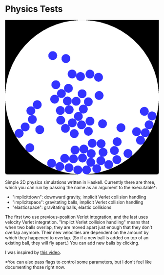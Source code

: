 # Physics Tests

![Screenshot](screenshot.png)

Simple 2D physics simulations written in Haskell. Currently there are three, which you can run by passing the name as an argument to the executable\*:

* "implicitdown": downward gravity, implicit Verlet collision handling
* "implicitspace": gravitating balls, implicit Verlet collision handling
* "elasticspace": gravitating balls, elastic collisions

The first two use previous-position Verlet integration, and the last uses velocity Verlet integration. "Implict Verlet collision handling" means that when two balls overlap, they are moved apart just enough that they don't overlap anymore. Their new velocities are dependent on the amount by which they happened to overlap. (So if a new ball is added on top of an existing ball, they will fly apart.) You can add new balls by clicking.

I was inspired by [this video](https://www.youtube.com/watch?v=lS_qeBy3aQI).

\*You can also pass flags to control some parameters, but I don't feel like documenting those right now.